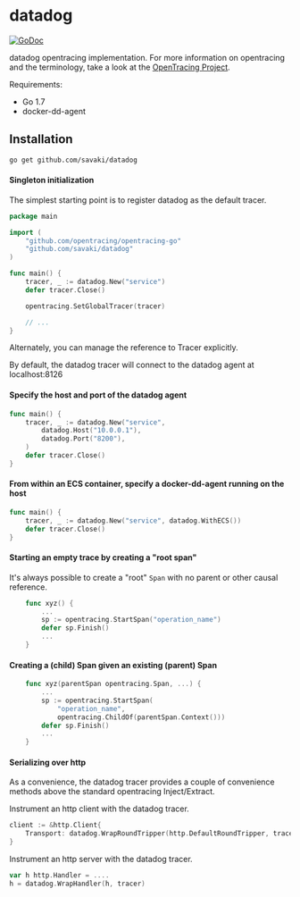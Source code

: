 # datadog

[![GoDoc](https://godoc.org/github.com/savaki/datadog?status.svg)](https://godoc.org/github.com/savaki/datadog)

datadog opentracing implementation.  For more information on opentracing and
the terminology, take a look at the [OpenTracing Project](http://opentracing.io/).

Requirements:

* Go 1.7
* docker-dd-agent 

## Installation

```bash
go get github.com/savaki/datadog
```


#### Singleton initialization

The simplest starting point is to register datadog as the default
tracer.

```go
package main

import (
	"github.com/opentracing/opentracing-go"
	"github.com/savaki/datadog"
)

func main() {
	tracer, _ := datadog.New("service")
	defer tracer.Close()

	opentracing.SetGlobalTracer(tracer)

	// ...
}
```

Alternately, you can manage the reference to Tracer explicitly.

By default, the datadog tracer will connect to the datadog agent at localhost:8126

#### Specify the host and port of the datadog agent

```go
func main() {
	tracer, _ := datadog.New("service", 
		datadog.Host("10.0.0.1"), 
		datadog.Port("8200"), 
	) 
	defer tracer.Close()
}
```

#### From within an ECS container, specify a docker-dd-agent running on the host

```go
func main() {
	tracer, _ := datadog.New("service", datadog.WithECS())
	defer tracer.Close()
}
```

#### Starting an empty trace by creating a "root span"

It's always possible to create a "root" `Span` with no parent or other causal
reference.

```go
    func xyz() {
        ...
        sp := opentracing.StartSpan("operation_name")
        defer sp.Finish()
        ...
    }
```

#### Creating a (child) Span given an existing (parent) Span

```go
    func xyz(parentSpan opentracing.Span, ...) {
        ...
        sp := opentracing.StartSpan(
            "operation_name",
            opentracing.ChildOf(parentSpan.Context()))
        defer sp.Finish()
        ...
    }
```

#### Serializing over http

As a convenience, the datadog tracer provides a couple of convenience methods
above the standard opentracing Inject/Extract.  

Instrument an http client with the datadog tracer. 

```go
client := &http.Client{
	Transport: datadog.WrapRoundTripper(http.DefaultRoundTripper, tracer),
}
```

Instrument an http server with the datadog tracer. 

```go
var h http.Handler = ....
h = datadog.WrapHandler(h, tracer)
```

